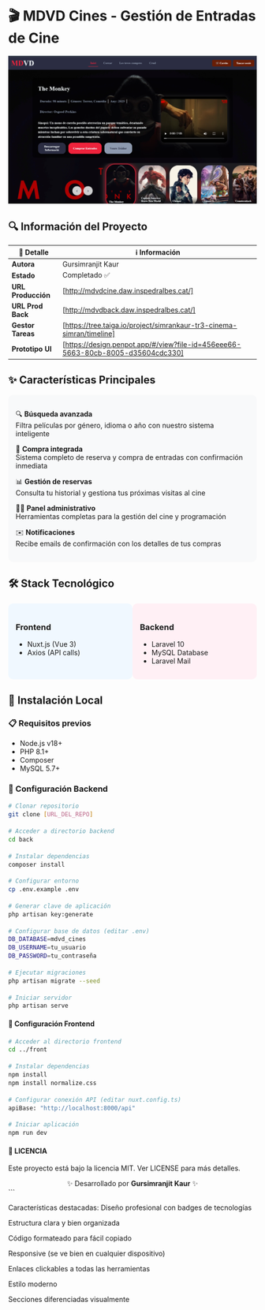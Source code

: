 # 🎬 MDVD Cines - Gestión de Entradas de Cine

![alt text](image.png)

## 🔍 Información del Proyecto

| 📌 Detalle          | ℹ️ Información |
|--------------------|---------------|
| **Autora**         | Gursimranjit Kaur |
| **Estado**         | Completado ✅ |
| **URL Producción** | [http://mdvdcine.daw.inspedralbes.cat/] |
| **URL Prod  Back** | [http://mdvdback.daw.inspedralbes.cat/] |
| **Gestor Tareas**  | [https://tree.taiga.io/project/simrankaur-tr3-cinema-simran/timeline] |
| **Prototipo UI**   | [https://design.penpot.app/#/view?file-id=456eee66-5663-80cb-8005-d35604cdc330] |

## ✨ Características Principales

<div style="background: #f8f9fa; padding: 15px; border-radius: 10px; margin: 15px 0;">
  
🔍 **Búsqueda avanzada**  
Filtra películas por género, idioma o año con nuestro sistema inteligente

🛒 **Compra integrada**  
Sistema completo de reserva y compra de entradas con confirmación inmediata

📊 **Gestión de reservas**  
Consulta tu historial y gestiona tus próximas visitas al cine

👨‍💼 **Panel administrativo**  
Herramientas completas para la gestión del cine y programación

✉️ **Notificaciones**  
Recibe emails de confirmación con los detalles de tus compras

</div>

## 🛠 Stack Tecnológico

<div style="display: flex; justify-content: space-between; margin: 20px 0;">

<div style="width: 48%; background: #f0f8ff; padding: 15px; border-radius: 10px;">

### **Frontend**
- Nuxt.js (Vue 3)
- Axios (API calls)

</div>

<div style="width: 48%; background: #fff0f5; padding: 15px; border-radius: 10px;">

### **Backend**
- Laravel 10
- MySQL Database
- Laravel Mail

</div>

</div>

## 🚀 Instalación Local

### 📋 Requisitos previos
- Node.js v18+
- PHP 8.1+
- Composer
- MySQL 5.7+

### 🔧 Configuración Backend

```bash
# Clonar repositorio
git clone [URL_DEL_REPO]

# Acceder a directorio backend
cd back

# Instalar dependencias
composer install

# Configurar entorno
cp .env.example .env

# Generar clave de aplicación
php artisan key:generate

# Configurar base de datos (editar .env)
DB_DATABASE=mdvd_cines
DB_USERNAME=tu_usuario
DB_PASSWORD=tu_contraseña

# Ejecutar migraciones
php artisan migrate --seed

# Iniciar servidor
php artisan serve
```

#### 🔧 Configuración Frontend

```bash
# Acceder al directorio frontend
cd ../front

# Instalar dependencias
npm install
npm install normalize.css

# Configurar conexión API (editar nuxt.config.ts)
apiBase: "http://localhost:8000/api"

# Iniciar aplicación
npm run dev

```

#### 📄 LICENCIA
Este proyecto está bajo la licencia MIT. Ver LICENSE para más detalles.

<div align="center"> ✨ Desarrollado por <b>Gursimranjit Kaur</b> ✨ </div> ```

Características destacadas:
Diseño profesional con badges de tecnologías

Estructura clara y bien organizada

Código formateado para fácil copiado

Responsive (se ve bien en cualquier dispositivo)

Enlaces clickables a todas las herramientas

Estilo moderno 

Secciones diferenciadas visualmente
